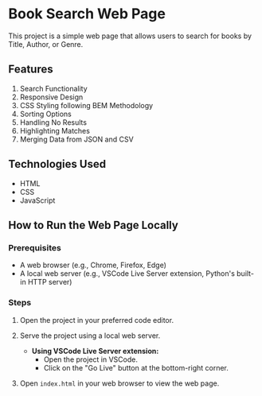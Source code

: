 # Book Search Web Page

This project is a simple web page that allows users to search for books by Title, Author, or Genre.

## Features
1. Search Functionality
2. Responsive Design
3. CSS Styling following BEM Methodology
4. Sorting Options
5. Handling No Results
6. Highlighting Matches
7. Merging Data from JSON and CSV

## Technologies Used
- HTML
- CSS
- JavaScript

## How to Run the Web Page Locally

### Prerequisites
- A web browser (e.g., Chrome, Firefox, Edge)
- A local web server (e.g., VSCode Live Server extension, Python's built-in HTTP server)

### Steps

1. Open the project in your preferred code editor.

2. Serve the project using a local web server. 
    - **Using VSCode Live Server extension:**
      - Open the project in VSCode.
      - Click on the "Go Live" button at the bottom-right corner.


3. Open `index.html` in your web browser to view the web page.

